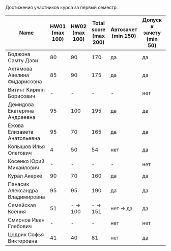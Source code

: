 Достижения участников курса за первый семестр.

| Name | HW01<br />(max 100) | HW02<br />(max 100) | Total score<br />(max 200) | Автозачет<br />(min 150) | Допуск к зачету<br />(min 50) | зачет |
|--------------------|------|------|--------------------------|--------------------------|-----------------------------|--------------|
| Боджона Самту  Дэви | 80                  | 90                  | 170                        | да                       | да | да    |
| Ахтямова  Авелина Фидарисовна | 85 | 90 | 175 | да | да | да |
| Витинг Кирилл  Борисович | - | - | - | - | нет | - |
| Демидова  Екатерина Андреевна | 95 | 100 | 195 | да | да | да |
| Ежова  Елизавета Анатольевна | 95 | 70 | 165 | да | да | да |
| Копышов Илья  Олегович | 4 | 50 | 54 | нет | да | TBA |
| Косенко Юрий  Михайлович | - | - | - | - | нет | - |
| Курал Акерке | 90 | 70 | 160 | да | да | да |
| Панасик  Александра Владимировна | 95 | 95 | 190 | да | да | да |
| Семейская  Ксения | 51 | - -> 100 | - -> 151 | нет -> да | да | да |
| Смирнов Иван  Глебович | - | - | - | нет | нет | - |
| Цедрик Софья Викторовна | 41 | 40 | 81 | нет | да | да |
